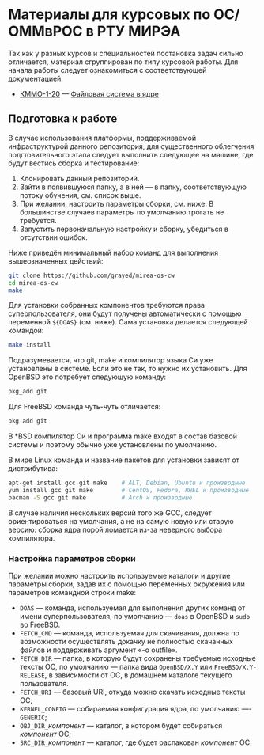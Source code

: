 # Материалы для курсовых по ОС/ОММвРОС в РТУ МИРЭА

Так как у разных курсов и специальностей постановка задач сильно отличается,
материал сгруппирован по типу курсовой работы.
Для начала работы следует ознакомиться с соответствующей документацией:

* [КММО-1-20](kmmo-X-20) — [Файловая система в ядре](kernelfs.md)

## Подготовка к работе

В случае использования платформы, поддерживаемой инфраструктурой данного репозитория,
для существенного облегчения подгтовительного этапа следует выполнить следующее
на машине, где будут вестись сборка и тестирование:

1. Клонировать данный репозиторий.
2. Зайти в появившуюся папку, а в ней — в папку, соответствующую потоку обучения,
   см. список выше.
3. При желании, настроить параметры сборки, см. ниже.
   В большинстве случаев параметры по умолчанию трогать не требуется.
4. Запустить первоначальную настройку и сборку, убедиться в отсутствии ошибок.

Ниже приведён минимальный набор команд для выполнения вышеозначенных действий:
```sh
git clone https://github.com/grayed/mirea-os-cw
cd mirea-os-cw
make
```

Для установки собранных компонентов требуются права суперпользователя, они
будут получены автоматически с помощью переменной `${DOAS}` (см. ниже).
Сама установка делается следующей командой:
```sh
make install
```

Подразумевается, что git, make и компилятор языка Си уже установлены в системе.
Если это не так, то нужно их установить. Для OpenBSD это потребует следующую команду:
```sh
pkg_add git
```
Для FreeBSD команда чуть-чуть отличается:
```sh
pkg add git
```
В *BSD компилятор Си и программа make входят в состав базовой системы и поэтому
обычно уже установлены по умолчанию.

В мире Linux команда и название пакетов для установки зависят от дистрибутива:
```sh
apt-get install gcc git make    # ALT, Debian, Ubuntu и производные
yum install gcc git make        # CentOS, Fedora, RHEL и производные
pacman -S gcc git make          # Arch и производные
```
В случае наличия нескольких версий того же GCC, следует ориентироваться на умолчания,
а не на самую новую или старую версию: сборка ядра порой ломается из-за неверного
выбора компилятора.

### Настройка параметров сборки

При желании можно настроить используемые каталоги и другие параметры сборки,
задав их с помощью переменных окружения или параметров командной строки make:

* `DOAS` — команда, используемая для выполнения других команд от имени суперпользователя,
   по умолчанию — `doas` в OpenBSD и `sudo` во FreeBSD.
* `FETCH_CMD` — команда, используемая для скачивания, должна по возможности осуществлять
   докачку не полностью скачанных файлов и поддерживать аргумент «-o outfile».
* `FETCH_DIR` — папка, в которую будут сохранены требуемые исходные тексты ОС,
   по умолчанию — папка вида `OpenBSD/X.Y` или `FreeBSD/X.Y-RELEASE`, в зависимости от ОС,
   в домашнем каталоге текущего пользователя.
* `FETCH_URI` — базовый URI, откуда можно скачать исходные тексты ОС;
* `KERNEL_CONFIG` — собираемая конфигурация ядра, по умолчанию —- `GENERIC`;
* `OBJ_DIR_`*компонент* — каталог, в котором будет собираться *компонент* ОС;
* `SRC_DIR_`*компонент* — каталог, где будет распакован *компонент* ОС.
